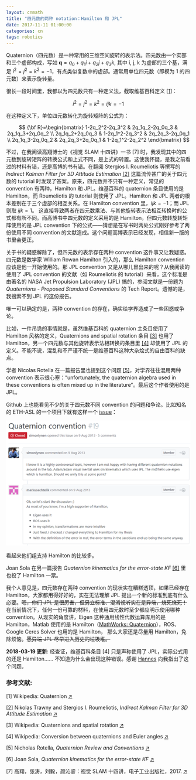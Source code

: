 ```yaml
---
layout: cnmath
title: "四元数的两种 notation：Hamilton 和 JPL"
date: 2017-11-11 01:00:00
categories: cn
tags: robotics
---
```


Quaternion（四元数）是一种常用的三维空间旋转的表示法。四元数由一个实部和三个虚部构成，写如 $\mathbf{q}=q_0 + q_1 i + q_2 j + q_3 k$, 其中 i, j, k 为虚部的三个基，满足 $i^2=j^2=k^2=-1$，有点类似复数中的虚部。通常用单位四元数（即模为 1 的四元数）来表示旋转量。

很长一段时间里，我都以为四元数只有一种定义法，截取维基百科定义 [\[1\]](https://en.wikipedia.org/wiki/Quaternion)：

$$ i^2=j^2=k^2=ijk=-1 $$

在这种定义下，单位四元数转化为旋转矩阵的公式为：

$$ {\bf R}=\begin{bmatrix} 1-2q_2^2-2q_3^2 & 2q_1q_2-2q_0q_3 & 2q_1q_3+2q_0q_2 \\ 2q_1q_2+2q_0q_3 & 1-2q_1^2-2q_3^2 & 2q_2q_3-2q_0q_1 \\ 2q_1q_3-2q_0q_2 & 2q_2q_3+2q_0q_1 & 1-2q_1^2-2q_2^2 \end{bmatrix} $$

不过，在我阅读高翔博士的《视觉 SLAM 十四讲》一书 [7] 时，我发现其中的四元数到旋转矩阵的转换公式和上式不同，是上式的转置。这使我怀疑，是我之前看过的材料有错，还是高博的书有错。在翻阅 Stergios I. Roumeliotis 等撰写的 _Indirect Kalman Filter for 3D Attitude Estimation_ [\[2\]](http://mars.cs.umn.edu/tr/reports/Trawny05b.pdf) 这篇流传甚广的关于四元数的 tutorial 时发现了答案。原来，四元数并不只有一种定义，常见的 convention 有两种，Hamilton 和 JPL。维基百科的 quaternion 条目使用的是 Hamilton，而  Roumeliotis 的 tutorial 则使用了 JPL。Hamilton 和 JPL 两者的根本差别在于三个虚部的相互关系。在 Hamilton convention 里，$ijk=-1$；而 JPL 则取 $ijk = 1$。 这直接导致两者在四元数乘法、与其他旋转表示法相互转换时的公式都有所不同。而高博书中四元数的定义采用的是 Hamilton，但四元数转旋转矩阵使用的是 JPL convention 下的公式——猜想是在写书时两处公式刚好参考了两份使用不同 convention 的文献造成。这个问题高博表示已经发现，相信新一版的书里会更正。

关于书的疑惑解除了，但四元数的表示存在两种 convention 这件事又让我疑惑。四元数是数学家 William Rowan Hamilton 引入的，那么 Hamilton convention 应该是他一开始使用的。那 JPL convention 又是从哪儿冒出来的呢？从我阅读的使用了 JPL convention 的文献（如 Roumeliotis 的 tutorial）来看，这个标准是由著名的 NASA Jet Propulsion Laboratory (JPL) 搞的，参阅文献是一份题为 _Quaternions - Proposed Standard Conventions_ 的 Tech Report。遗憾的是，我搜索不到 JPL 的这份报告。

唯一可以确定的是，两种 convention 的存在，确实给学界造成了一些困惑或争论。

比如，一件吊诡的事情就是，虽然维基百科的 quaternion 主条目使用了 Hamilton 风格的定义，Quaternions and spatial rotation 条目 [\[3\]](https://en.wikipedia.org/wiki/Quaternions_and_spatial_rotation) 也用了 Hamilton，另一个四元数与其他旋转表示法相转换的条目里 [\[4\]](https://en.wikipedia.org/wiki/Conversion_between_quaternions_and_Euler_angles) 却使用了 JPL 的定义。不能不说，混乱和不严谨不统一是维基百科这种大杂烩式的自由百科的缺点。

学者 Nicolas Rotella 在一篇报告里也提到这个问题 [\[5\]](http://www-clmc.usc.edu/~nrotella/IROS2014_linearization.pdf)，对学界往往混用两种 convention 表示很心塞：“unfortunately, the quaternion algebra used in these conventions is often mixed up in the literature”。最后这个作者使用的是 JPL。

Github 上也能看见不少的关于四元数不同 convention 的问题和争论。比如知名的 ETH-ASL 的一个项目下就有这样一个 [issue](https://github.com/ethz-asl/ethzasl_msf/issues/19)：

![](/images/quaternion_convention_issue.png)


看起来他们组支持 Hamilton 的比较多。


Joan Sola 在另一篇报告 _Quaternion kinematics for the error-state KF_ [\[6\]](http://www.iri.upc.edu/people/jsola/JoanSola/objectes/notes/kinematics.pdf) 里也投了 Hamilton 一票。


我个人意见是，四元数存在两种 convention 的现状实在糟糕透顶，如果已经存在 Hamilton，大家都用得好好的，实在无法理解 JPL  提出一个新的标准到底有什么必要。~~嗯，你们 JPL 是很厉害，但另立标准、混淆视听实在是异端，烧死烧死！~~在当前情况下，任何一份可靠的材料，在使用四元数时至少都应明示使用哪种 convention。从现实的角度讲，Eigen 这种通用线性代数运算库用的是 Hamilton，Matlab 使用的是 Hamilton（[MathWorks: Quaternion](https://www.mathworks.com/discovery/quaternion.html)），ROS、Google Ceres Solver 也用的是 Hamilton， 那么大家还是尽量用 Hamilton，免除烦恼。~~愿异端 JPL 尽早进入历史的垃圾堆。~~


__2018-03-19 更新__: 经查证，维基百科条目 \[4\] 只是声称使用了 JPL，实际公式用的还是 Hamilton…… 不知道为什么会出现这种错误。感谢 [Hannes](https://github.com/HannesSommer) 向我指出了这个问题。


### 参考文献:

[1] Wikipedia: Quaternion [↗](https://en.wikipedia.org/wiki/Quaternion)

[2] Nikolas Trawny and Stergios I. Roumeliotis, _Indirect Kalman Filter for 3D Attitude Estimation_ [↗](http://mars.cs.umn.edu/tr/reports/Trawny05b.pdf)

[3] Wikipedia: Quaternions and spatial rotation
 [↗](https://en.wikipedia.org/wiki/Quaternions_and_spatial_rotation)

[4] Wikipedia: Conversion between quaternions and Euler angles [↗](https://en.wikipedia.org/wiki/Conversion_between_quaternions_and_Euler_angles)

[5] Nicholas Rotella, _Quaternion Review and Conventions_ [↗](http://www-clmc.usc.edu/~nrotella/IROS2014_linearization.pdf)

[6] Joan Sola, _Quaternion kinematics for the error-state KF_ [↗](http://www.iri.upc.edu/people/jsola/JoanSola/objectes/notes/kinematics.pdf)

[7] 高翔，张涛，刘毅，颜沁睿：视觉 SLAM 十四讲，电子工业出版社，2017. [↗](https://www.amazon.cn/dp/B071YF9SLK/)
